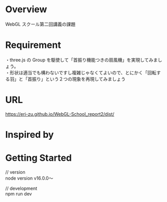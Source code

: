 # Overview

WebGL スクール第二回講義の課題

# Requirement

・three.js の Group を駆使して「首振り機能つきの扇風機」を実現してみましょう。<br>
・形状は適当でも構わないですし複雑じゃなくてよいので、とにかく「回転す
る羽」と「首振り」という２つの現象を再現してみましょう

# URL

https://eri-zu.github.io/WebGL-School_report2/dist/

# Inspired by

# Getting Started

// version<br>
node version v16.0.0〜

// development<br>
npm run dev
